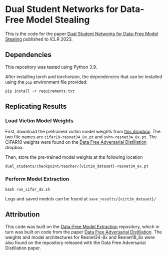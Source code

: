 # Dual Student Networks for Data-Free Model Stealing

This is the code for the paper [Dual Student Networks for Data-Free Model Stealing](https://arxiv.org/abs/2309.10058) published to ICLR 2023.


## Dependencies
This repository was tested using Python 3.9.

After installing torch and torchvision, the dependencies that can be installed using the `pip` environment file provided:
```
pip install -r requirements.txt
```

## Replicating  Results

### Load Victim Model Weights
First, download the pretrained victim model weights from [this dropbox](https://www.dropbox.com/sh/lt6w0nq3msp4do0/AADmJk2k3LQqFqWt9916W-nra?dl=0). The two file names are `cifar10-resnet34_8x.pt` and `svhn-resnet34_8x.pt`. The CIFAR10 weights were found on the [Data Free Adversarial Distillation](https://github.com/VainF/Data-Free-Adversarial-Distillation) dropbox.

Then, store the pre-trained model weights at the following location

`dual_students/checkpoint/teacher/{victim_dataset}-resnet34_8x.pt`


### Perform Model Extraction
```
bash run_cifar_ds.sh
```
Logs and saved models can be found at `save_results/{victim_dataset}/`  


## Attribution

This code was built on the [Data-Free Model Extraction](https://github.com/cake-lab/datafree-model-extraction) repository, which in turn was built on code from the paper [Data Free Adversarial Distillation](https://github.com/VainF/Data-Free-Adversarial-Distillation). The weights and model architectures for Resnet34-8x and Resnet18_8x were also found on the repository released with the Data Free Adversarial Distillation paper.
